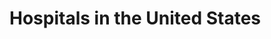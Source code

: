 # Hospitals in the United States

<svg id="us-hospitals" width="800" height="520" viewBox="0 0 800 520"></svg>
